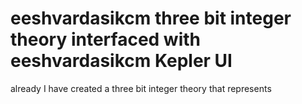 # eeshvardasikcm three bit integer theory interfaced with eeshvardasikcm Kepler UI

 already I have created a three bit
 integer theory that represents
